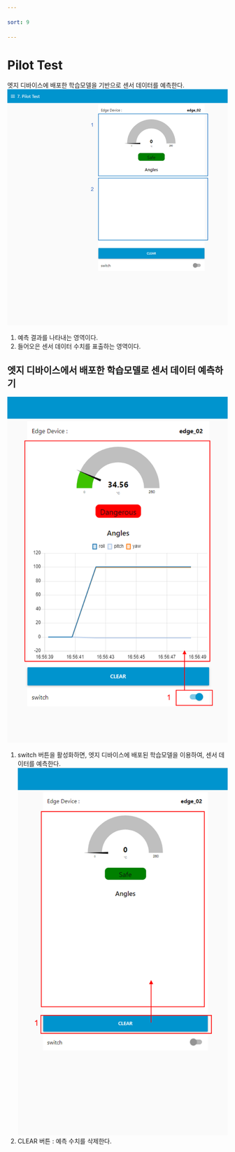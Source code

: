 ```yaml
---

sort: 9

---
```




# Pilot Test
엣지 디바이스에 배포한 학습모델을 기반으로 센서 데이터를 예측한다.
![main](images/9.1.main.png)
1. 예측 결과를 나타내는 영역이다.
2. 들어오은 센서 데이터 수치를 표출하는 영역이다.

## 엣지 디바이스에서 배포한 학습모델로 센서 데이터 예측하기 
![predict](images/9.2.predict.png)
1. switch 버튼을 활성화하면, 엣지 디바이스에 배포된 학습모델을 이용하여, 센서 데이터를 예측한다.
![clear](images/9.3.clear.png)
2. CLEAR 버튼 : 예측 수치를 삭제한다.